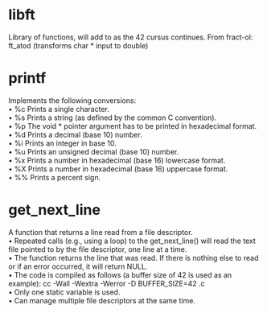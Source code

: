 # libft
Library of functions, will add to as the 42 cursus continues.
From fract-ol: ft_atod (transforms char * input to double)


# printf

Implements the following conversions:  
 • %c Prints a single character.  
 • %s Prints a string (as defined by the common C convention).  
 • %p The void * pointer argument has to be printed in hexadecimal format.  
 • %d Prints a decimal (base 10) number.  
 • %i Prints an integer in base 10.  
 • %u Prints an unsigned decimal (base 10) number.  
 • %x Prints a number in hexadecimal (base 16) lowercase format.  
 • %X Prints a number in hexadecimal (base 16) uppercase format.  
 • %% Prints a percent sign.  


# get_next_line

A function that returns a line read from a file descriptor.  
 • Repeated calls (e.g., using a loop) to the get_next_line() will read the text file pointed to by the file descriptor, one line at a time.  
 • The function returns the line that was read. If there is nothing else to read or if an error occurred, it will return NULL.  
 • The code is compiled as follows (a buffer size of 42 is used as an example): cc -Wall -Wextra -Werror -D BUFFER_SIZE=42 <files>.c  
 • Only one static variable is used.  
 • Can manage multiple file descriptors at the same time.  
